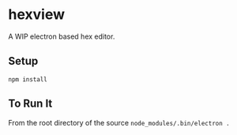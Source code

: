 # hexview

A WIP electron based hex editor.


Setup
-----
`npm install`

To Run It
---------
From the root directory of the source  `node_modules/.bin/electron .`
